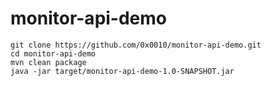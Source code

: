 # monitor-api-demo
````shell
git clone https://github.com/0x0010/monitor-api-demo.git
cd monitor-api-demo
mvn clean package
java -jar target/monitor-api-demo-1.0-SNAPSHOT.jar
````